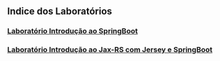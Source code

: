 ## Indice dos Laboratórios

### [Laboratório Introdução ao SpringBoot](./Introducao%20SpringBoot/)<br/>
### [Laboratório Introdução ao Jax-RS com Jersey e SpringBoot](./JaxRS/)<br/>